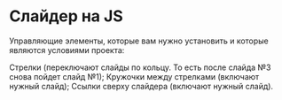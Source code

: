 # Слайдер на JS

Управляющие элементы, которые вам нужно установить и которые являются условиями проекта:

Стрелки (переключают слайды по кольцу. То есть после слайда №3 снова пойдет слайд №1);
Кружочки между стрелками (включают нужный слайд);
Ссылки сверху слайдера (включают нужный слайд).
